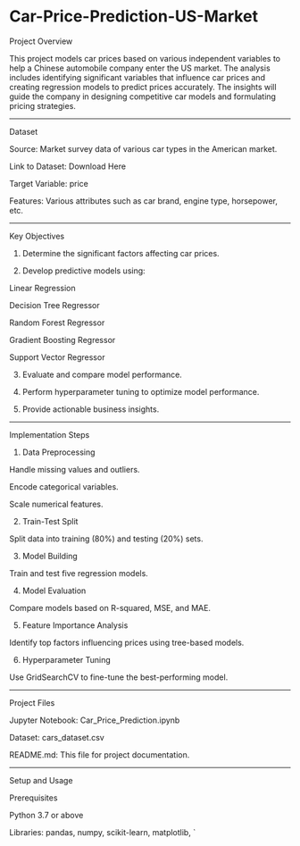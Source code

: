 # Car-Price-Prediction-US-Market


Project Overview

This project models car prices based on various independent variables to help a Chinese automobile company enter the US market. The analysis includes identifying significant variables that influence car prices and creating regression models to predict prices accurately. The insights will guide the company in designing competitive car models and formulating pricing strategies.


---

Dataset

Source: Market survey data of various car types in the American market.

Link to Dataset: Download Here

Target Variable: price

Features: Various attributes such as car brand, engine type, horsepower, etc.



---

Key Objectives

1. Determine the significant factors affecting car prices.


2. Develop predictive models using:

Linear Regression

Decision Tree Regressor

Random Forest Regressor

Gradient Boosting Regressor

Support Vector Regressor



3. Evaluate and compare model performance.


4. Perform hyperparameter tuning to optimize model performance.


5. Provide actionable business insights.




---

Implementation Steps

1. Data Preprocessing

Handle missing values and outliers.

Encode categorical variables.

Scale numerical features.



2. Train-Test Split

Split data into training (80%) and testing (20%) sets.



3. Model Building

Train and test five regression models.



4. Model Evaluation

Compare models based on R-squared, MSE, and MAE.



5. Feature Importance Analysis

Identify top factors influencing prices using tree-based models.



6. Hyperparameter Tuning

Use GridSearchCV to fine-tune the best-performing model.





---

Project Files

Jupyter Notebook: Car_Price_Prediction.ipynb

Dataset: cars_dataset.csv

README.md: This file for project documentation.



---

Setup and Usage

Prerequisites

Python 3.7 or above

Libraries: pandas, numpy, scikit-learn, matplotlib, `



